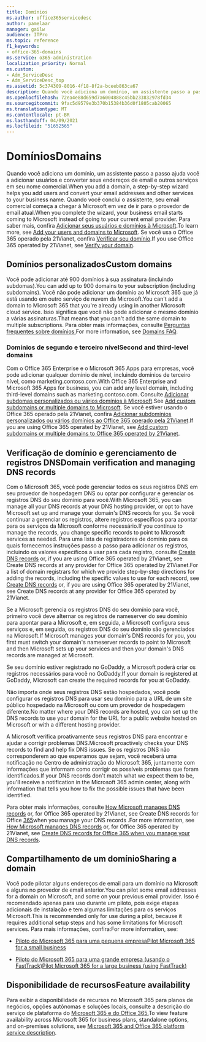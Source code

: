 ```yaml
---
title: Domínios
ms.author: office365servicedesc
author: pamelaar
manager: gailw
audience: ITPro
ms.topic: reference
f1_keywords:
- office-365-domains
ms.service: o365-administration
localization_priority: Normal
ms.custom:
- Adm_ServiceDesc
- Adm_ServiceDesc_top
ms.assetid: 5c374309-8016-4f18-8f2a-bceeb863ca67
description: Quando você adiciona um domínio, um assistente passo a passo ajuda você a adicionar usuários e converter seus endereços de email e outros serviços em seu nome comercial. Quando você conclui o assistente, seu email comercial começa a chegar à Microsoft em vez de ir para o provedor de email atual. Para saber mais, confira Adicionar seus usuários e domínios à Microsoft. Se você usa o Office 365 operado pela 21Vianet, confira Verificar seu domínio.
ms.openlocfilehash: 72ea4e88d659d7a6004888c45bb233832978fd34
ms.sourcegitcommit: 9fac5d9579e3b370b15384b36d0f1805cab20065
ms.translationtype: MT
ms.contentlocale: pt-BR
ms.lasthandoff: 04/09/2021
ms.locfileid: "51652565"
---
```

# <a name="domains"></a><span data-ttu-id="3b15d-106">Domínios</span><span class="sxs-lookup"><span data-stu-id="3b15d-106">Domains</span></span>

<span data-ttu-id="3b15d-107">Quando você adiciona um domínio, um assistente passo a passo ajuda você a adicionar usuários e converter seus endereços de email e outros serviços em seu nome comercial.</span><span class="sxs-lookup"><span data-stu-id="3b15d-107">When you add a domain, a step-by-step wizard helps you add users and convert your email addresses and other services to your business name.</span></span> <span data-ttu-id="3b15d-108">Quando você conclui o assistente, seu email comercial começa a chegar à Microsoft em vez de ir para o provedor de email atual.</span><span class="sxs-lookup"><span data-stu-id="3b15d-108">When you complete the wizard, your business email starts coming to Microsoft instead of going to your current email provider.</span></span> <span data-ttu-id="3b15d-109">Para saber mais, confira [Adicionar seus usuários e domínios à Microsoft](https://support.office.com/article/6383f56d-3d09-4dcb-9b41-b5f5a5efd611).</span><span class="sxs-lookup"><span data-stu-id="3b15d-109">To learn more, see [Add your users and domains to Microsoft](https://support.office.com/article/6383f56d-3d09-4dcb-9b41-b5f5a5efd611).</span></span> <span data-ttu-id="3b15d-110">Se você usa o Office 365 operado pela 21Vianet, confira [Verificar seu domínio](/office365/admin/setup/add-domain).</span><span class="sxs-lookup"><span data-stu-id="3b15d-110">If you use Office 365 operated by 21Vianet, see [Verify your domain](/office365/admin/setup/add-domain).</span></span>
  
## <a name="custom-domains"></a><span data-ttu-id="3b15d-111">Domínios personalizados</span><span class="sxs-lookup"><span data-stu-id="3b15d-111">Custom domains</span></span>

<span data-ttu-id="3b15d-112">Você pode adicionar até 900 domínios à sua assinatura (incluindo subdomas).</span><span class="sxs-lookup"><span data-stu-id="3b15d-112">You can add up to 900 domains to your subscription (including subdomains).</span></span> <span data-ttu-id="3b15d-113">Você não pode adicionar um domínio ao Microsoft 365 que já está usando em outro serviço de nuvem da Microsoft.</span><span class="sxs-lookup"><span data-stu-id="3b15d-113">You can't add a domain to Microsoft 365 that you're already using in another Microsoft cloud service.</span></span> <span data-ttu-id="3b15d-114">Isso significa que você não pode adicionar o mesmo domínio a várias assinaturas.</span><span class="sxs-lookup"><span data-stu-id="3b15d-114">That means that you can't add the same domain to multiple subscriptions.</span></span> <span data-ttu-id="3b15d-115">Para obter mais informações, consulte [Perguntas frequentes sobre domínios.](https://support.office.com/article/Domains-FAQ-1272bad0-4bd4-4796-8005-67d6fb3afc5a)</span><span class="sxs-lookup"><span data-stu-id="3b15d-115">For more information, see [Domains FAQ](https://support.office.com/article/Domains-FAQ-1272bad0-4bd4-4796-8005-67d6fb3afc5a).</span></span>
  
### <a name="second-and-third-level-domains"></a><span data-ttu-id="3b15d-116">Domínios de segundo e terceiro nível</span><span class="sxs-lookup"><span data-stu-id="3b15d-116">Second and third-level domains</span></span>

<span data-ttu-id="3b15d-117">Com o Office 365 Enterprise e o Microsoft 365 Apps para empresas, você pode adicionar qualquer domínio de nível, incluindo domínios de terceiro nível, como marketing.contoso.com.</span><span class="sxs-lookup"><span data-stu-id="3b15d-117">With Office 365 Enterprise and Microsoft 365 Apps for business, you can add any level domain, including third-level domains such as marketing.contoso.com.</span></span> <span data-ttu-id="3b15d-118">Consulte [Adicionar subdomas personalizados ou vários domínios à Microsoft](/office365/admin/setup/domains-faq).</span><span class="sxs-lookup"><span data-stu-id="3b15d-118">See [Add custom subdomains or multiple domains to Microsoft](/office365/admin/setup/domains-faq).</span></span> <span data-ttu-id="3b15d-119">Se você estiver usando o Office 365 operado pela 21Vianet, confira [Adicionar subdomínios personalizados ou vários domínios ao Office 365 operado pela 21Vianet](/office365/admin/setup/domains-faq).</span><span class="sxs-lookup"><span data-stu-id="3b15d-119">If you are using Office 365 operated by 21Vianet, see [Add custom subdomains or multiple domains to Office 365 operated by 21Vianet](/office365/admin/setup/domains-faq).</span></span>
  
## <a name="domain-verification-and-managing-dns-records"></a><span data-ttu-id="3b15d-120">Verificação de domínio e gerenciamento de registros DNS</span><span class="sxs-lookup"><span data-stu-id="3b15d-120">Domain verification and managing DNS records</span></span>

<span data-ttu-id="3b15d-121">Com o Microsoft 365, você pode gerenciar todos os seus registros DNS em seu provedor de hospedagem DNS ou optar por configurar e gerenciar os registros DNS do seu domínio para você.</span><span class="sxs-lookup"><span data-stu-id="3b15d-121">With Microsoft 365, you can manage all your DNS records at your DNS hosting provider, or opt to have Microsoft set up and manage your domain's DNS records for you.</span></span> <span data-ttu-id="3b15d-122">Se você continuar a gerenciar os registros, altere registros específicos para apontar para os serviços da Microsoft conforme necessário.</span><span class="sxs-lookup"><span data-stu-id="3b15d-122">If you continue to manage the records, you change specific records to point to Microsoft services as needed.</span></span> <span data-ttu-id="3b15d-123">Para uma lista de registradores de domínio para os quais fornecemos instruções passo a passo para adicionar os registros, incluindo os valores específicos a usar para cada registro, consulte [Create DNS records](/office365/admin/get-help-with-domains/create-dns-records-at-any-dns-hosting-provider) or, if you are using Office 365 operated by 21Vianet, see Create DNS records at any provider for Office 365 operated by 21Vianet.</span><span class="sxs-lookup"><span data-stu-id="3b15d-123">For a list of domain registrars for which we provide step-by-step directions for adding the records, including the specific values to use for each record, see [Create DNS records](/office365/admin/get-help-with-domains/create-dns-records-at-any-dns-hosting-provider) or, if you are using Office 365 operated by 21Vianet, see Create DNS records at any provider for Office 365 operated by 21Vianet.</span></span> 
  
<span data-ttu-id="3b15d-124">Se a Microsoft gerencia os registros DNS do seu domínio para você, primeiro você deve alternar os registros de nameserver do seu domínio para apontar para a Microsoft e, em seguida, a Microsoft configura seus serviços e, em seguida, os registros DNS do seu domínio são gerenciados na Microsoft.</span><span class="sxs-lookup"><span data-stu-id="3b15d-124">If Microsoft manages your domain's DNS records for you, you first must switch your domain's nameserver records to point to Microsoft and then Microsoft sets up your services and then your domain's DNS records are managed at Microsoft.</span></span>
  
<span data-ttu-id="3b15d-125">Se seu domínio estiver registrado no GoDaddy, a Microsoft poderá criar os registros necessários para você no GoDaddy.</span><span class="sxs-lookup"><span data-stu-id="3b15d-125">If your domain is registered at GoDaddy, Microsoft can create the required records for you at GoDaddy.</span></span> 
  
<span data-ttu-id="3b15d-126">Não importa onde seus registros DNS estão hospedados, você pode configurar os registros DNS para usar seu domínio para a URL de um site público hospedado na Microsoft ou com um provedor de hospedagem diferente.</span><span class="sxs-lookup"><span data-stu-id="3b15d-126">No matter where your DNS records are hosted, you can set up the DNS records to use your domain for the URL for a public website hosted on Microsoft or with a different hosting provider.</span></span> 
  
<span data-ttu-id="3b15d-127">A Microsoft verifica proativamente seus registros DNS para encontrar e ajudar a corrigir problemas DNS.</span><span class="sxs-lookup"><span data-stu-id="3b15d-127">Microsoft proactively checks your DNS records to find and help fix DNS issues.</span></span> <span data-ttu-id="3b15d-128">Se os registros DNS não corresponderem ao que esperamos que sejam, você receberá uma notificação no Centro de administração do Microsoft 365, juntamente com informações que informam como corrigir os possíveis problemas que foram identificados.</span><span class="sxs-lookup"><span data-stu-id="3b15d-128">If your DNS records don't match what we expect them to be, you'll receive a notification in the Microsoft 365 admin center, along with information that tells you how to fix the possible issues that have been identified.</span></span>
  
<span data-ttu-id="3b15d-129">Para obter mais informações, consulte [How Microsoft manages DNS records](/office365/admin/setup/domains-faq) or, for Office 365 operated by 21Vianet, see Create DNS records for Office [365](/office365/admin/services-in-china/create-dns-records-when-you-manage-your-dns-records)when you manage your DNS records .</span><span class="sxs-lookup"><span data-stu-id="3b15d-129">For more information, see [How Microsoft manages DNS records](/office365/admin/setup/domains-faq) or, for Office 365 operated by 21Vianet, see [Create DNS records for Office 365 when you manage your DNS records](/office365/admin/services-in-china/create-dns-records-when-you-manage-your-dns-records).</span></span>
  
## <a name="sharing-a-domain"></a><span data-ttu-id="3b15d-130">Compartilhamento de um domínio</span><span class="sxs-lookup"><span data-stu-id="3b15d-130">Sharing a domain</span></span>

<span data-ttu-id="3b15d-131">Você pode pilotar alguns endereços de email para um domínio na Microsoft e alguns no provedor de email anterior.</span><span class="sxs-lookup"><span data-stu-id="3b15d-131">You can pilot some email addresses for a domain on Microsoft, and some on your previous email provider.</span></span> <span data-ttu-id="3b15d-132">Isso é recomendado apenas para uso durante um piloto, pois exige etapas adicionais de instalação e tem algumas limitações para os serviços Microsoft.</span><span class="sxs-lookup"><span data-stu-id="3b15d-132">This is recommended only for use during a pilot, because it requires additional setup steps and has some limitations for Microsoft services.</span></span> <span data-ttu-id="3b15d-133">Para mais informações, confira:</span><span class="sxs-lookup"><span data-stu-id="3b15d-133">For more information, see:</span></span>
  
- [<span data-ttu-id="3b15d-134">Piloto do Microsoft 365 para uma pequena empresa</span><span class="sxs-lookup"><span data-stu-id="3b15d-134">Pilot Microsoft 365 for a small business</span></span>](https://support.office.com/article/39cee536-6a03-40cf-b9c1-f301bb6001d7)
    
- [<span data-ttu-id="3b15d-135">Piloto do Microsoft 365 para uma grande empresa (usando o FastTrack)</span><span class="sxs-lookup"><span data-stu-id="3b15d-135">Pilot Microsoft 365 for a large business (using FastTrack)</span></span>](https://fasttrack.office.com/onboard)
    
## <a name="feature-availability"></a><span data-ttu-id="3b15d-136">Disponibilidade de recursos</span><span class="sxs-lookup"><span data-stu-id="3b15d-136">Feature availability</span></span>

<span data-ttu-id="3b15d-137">Para exibir a disponibilidade de recursos no Microsoft 365 para planos de negócios, opções autônomas e soluções locais, consulte a descrição do serviço de plataforma do [Microsoft 365 e do Office 365.](office-365-platform-service-description.md)</span><span class="sxs-lookup"><span data-stu-id="3b15d-137">To view feature availability across Microsoft 365 for business plans, standalone options, and on-premises solutions, see [Microsoft 365 and Office 365 platform service description](office-365-platform-service-description.md).</span></span>

